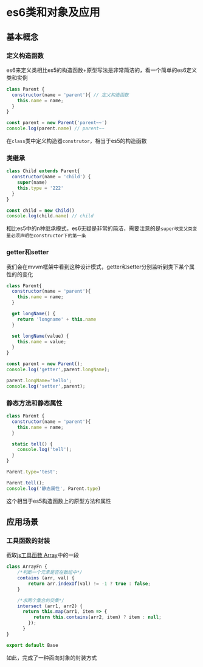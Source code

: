 # es6类和对象及应用

## 基本概念

### 定义构造函数

es6来定义类相比es5的构造函数+原型写法是非常简洁的，看一个简单的es6定义类和实例
```js
class Parent {
  constructor(name = 'parent'){ // 定义构造函数
    this.name = name;
  }
}

const parent = new Parent('parent~~')
console.log(parent.name) // parent~~
```

在`class`类中定义构造器`construtor`，相当于es5的构造函数

### 类继承
```js
class Child extends Parent{
  constructor(name = 'child') {
    super(name)
    this.type = '222'
  }
}

const child = new Child()
console.log(child.name) // child
```
相比es5中的n种继承模式，es6无疑是非常的简洁，需要注意的是`super改变父类变量必须声明在constructor下的第一条`

### getter和setter
我们会在mvvm框架中看到这种设计模式，getter和setter分别监听到类下某个属性的的变化
```js
class Parent{
  constructor(name = 'parent'){
    this.name = name;
  }

  get longName() {
    return 'longname' + this.name
  }

  set longName(value) {
    this.name = value;
  }
}

const parent = new Parent();
console.log('getter',parent.longName);

parent.longName='hello';
console.log('setter',parent);
```

### 静态方法和静态属性
```js
class Parent {
  constructor(name = 'parent'){
    this.name = name;
  }

  static tell() {
    console.log('tell');
  }
}

Parent.type='test';

Parent.tell();
console.log('静态属性', Parent.type)
```
这个相当于es5构造函数上的原型方法和属性

## 应用场景

### 工具函数的封装
截取[js工具函数 Array](https://github.com/cd-dongzi/utils/blob/master/js/array.js)中的一段
```js
class ArrayFn {
    /*判断一个元素是否在数组中*/
    contains (arr, val) {
        return arr.indexOf(val) != -1 ? true : false;
    }

    /*求两个集合的交集*/
    intersect (arr1, arr2) {
      return this.map(arr1, item => {
          return this.contains(arr2, item) ? item : null;
        });
      }
}

export default Base
```
如此，完成了一种面向对象的封装方式
